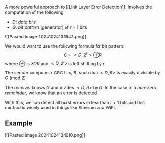 A more powerful approach to [[Link Layer Error Detection]]. Involves the computation of the following 
- $D$: *data bits* 
- $G$: *bit pattern* (generator) of $r+1$ bits 

![[Pasted image 20241024133942.png]]

We would want to use the following formula for bit pattern: 
$$G = <D, 2^{r}> \oplus R$$
where $\oplus$ is $XOR$ and $<D, 2^{r}>$ is left shifting by $r$

The *sender* computes $r$ CRC bits, $R$, such that $<D, R>$ is exactly divisible by $G$ (mod $2$)

The *receiver* knows $G$ and divides $<D, R>$ by $G$. In the case of a *non-zero remainder*, we know that an error is detected 


With this, we can detect all burst errors in less than $r+1$ bits and this method is widely used in things like Ethernet and WiFi.

## Example 
![[Pasted image 20241024134610.png]]
